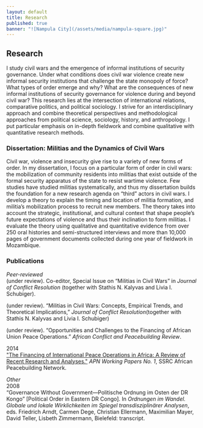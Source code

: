 ```yaml
---
layout: default
title: Research
published: true
banner: "![Nampula City](/assets/media/nampula-square.jpg)"
---
```


## Research

I study civil wars and the emergence of informal institutions of security governance. Under what conditions does civil war violence create new informal security institutions that challenge the state monopoly of force? What types of order emerge and why? What are the consequences of new informal institutions of security governance for violence during and beyond civil war? This research lies at the intersection of international relations, comparative politics, and political sociology. I strive for an interdisciplinary approach and combine theoretical perspectives and methodological approaches from political science, sociology, history, and anthropology. I put particular emphasis on in-depth fieldwork and combine qualitative with quantitative research methods.

### Dissertation: Militias and the Dynamics of Civil Wars

Civil war, violence and insecurity give rise to a variety of new forms of order. In my dissertation, I focus on a particular form of order in civil wars: the mobilization of community residents into militias that exist outside of the formal security apparatus of the state to resist wartime violence. Few studies have studied militias systematically, and thus my dissertation builds the foundation for a new research agenda on “third” actors in civil wars. I develop a theory to explain the timing and location of militia formation, and militia’s mobilization process to recruit new members. The theory takes into account the strategic, institutional, and cultural context that shape people’s future expectations of violence and thus their inclination to form militias. I evaluate the theory using qualitative and quantitative evidence from over 250 oral histories and semi-structured interviews and more than 10,000 pages of government documents collected during one year of fieldwork in Mozambique.

### Publications

_Peer-reviewed_    
(under review). Co-editor, Special Issue on “Militias in Civil Wars” in _Journal of Conflict Resolution_ (together with Stathis N. Kalyvas and Livia I. Schubiger).    

(under review). “Militias in Civil Wars: Concepts, Empirical Trends, and Theoretical Implications,” _Journal of Conflict Resolution_(together with Stathis N. Kalyvas and Livia I. Schubiger)    

(under review). “Opportunities and Challenges to the Financing of African Union Peace Operations.” _African Conflict and Peacebuilding Review_.

2014    
["The Financing of International Peace Operations in Africa: A Review of Recent Research and Analyses."](webarchive.ssrc.org/working-papers/APN_WorkingPapers01_Jentzsch.pdf "APN WorkingPapers 01 Jentzsch") _APN Working Papers No. 1_, SSRC African Peacebuilding Network.   

_Other_    
2008   
“Governance Without Government—Politische Ordnung im Osten der DR Kongo” [Political Order in Eastern DR Congo]. In _Ordnungen im Wandel. Globale und lokale Wirklichkeiten im Spiegel transdisziplinärer Analysen_, eds. Friedrich Arndt, Carmen Dege, Christian Ellermann, Maximilian Mayer, David Teller, Lisbeth Zimmermann, Bielefeld: transcript.